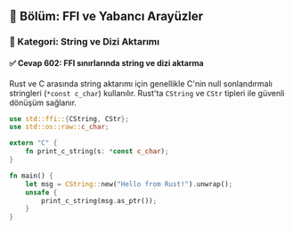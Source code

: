 ## 📘 Bölüm: FFI ve Yabancı Arayüzler  
### 🔹 Kategori: String ve Dizi Aktarımı  
#### ✅ Cevap 602: FFI sınırlarında string ve dizi aktarma

Rust ve C arasında string aktarımı için genellikle C'nin null sonlandırmalı stringleri (`*const c_char`) kullanılır. Rust'ta `CString` ve `CStr` tipleri ile güvenli dönüşüm sağlanır.

```rust
use std::ffi::{CString, CStr};
use std::os::raw::c_char;

extern "C" {
    fn print_c_string(s: *const c_char);
}

fn main() {
    let msg = CString::new("Hello from Rust!").unwrap();
    unsafe {
        print_c_string(msg.as_ptr());
    }
}
```
